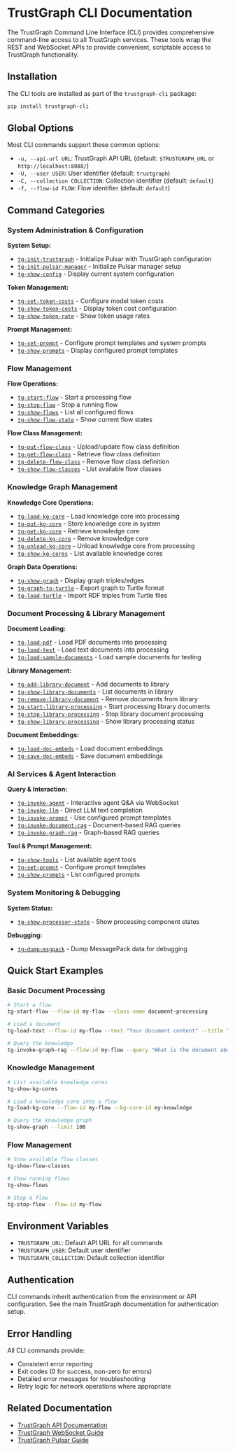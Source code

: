 # TrustGraph CLI Documentation

The TrustGraph Command Line Interface (CLI) provides comprehensive command-line access to all TrustGraph services. These tools wrap the REST and WebSocket APIs to provide convenient, scriptable access to TrustGraph functionality.

## Installation

The CLI tools are installed as part of the `trustgraph-cli` package:

```bash
pip install trustgraph-cli
```

## Global Options

Most CLI commands support these common options:

- `-u, --api-url URL`: TrustGraph API URL (default: `$TRUSTGRAPH_URL` or `http://localhost:8088/`)
- `-U, --user USER`: User identifier (default: `trustgraph`)
- `-C, --collection COLLECTION`: Collection identifier (default: `default`)
- `-f, --flow-id FLOW`: Flow identifier (default: `default`)

## Command Categories

### System Administration & Configuration

**System Setup:**
- [`tg-init-trustgraph`](tg-init-trustgraph.md) - Initialize Pulsar with TrustGraph configuration
- [`tg-init-pulsar-manager`](tg-init-pulsar-manager.md) - Initialize Pulsar manager setup
- [`tg-show-config`](tg-show-config.md) - Display current system configuration

**Token Management:**
- [`tg-set-token-costs`](tg-set-token-costs.md) - Configure model token costs
- [`tg-show-token-costs`](tg-show-token-costs.md) - Display token cost configuration
- [`tg-show-token-rate`](tg-show-token-rate.md) - Show token usage rates

**Prompt Management:**
- [`tg-set-prompt`](tg-set-prompt.md) - Configure prompt templates and system prompts
- [`tg-show-prompts`](tg-show-prompts.md) - Display configured prompt templates

### Flow Management

**Flow Operations:**
- [`tg-start-flow`](tg-start-flow.md) - Start a processing flow
- [`tg-stop-flow`](tg-stop-flow.md) - Stop a running flow
- [`tg-show-flows`](tg-show-flows.md) - List all configured flows
- [`tg-show-flow-state`](tg-show-flow-state.md) - Show current flow states

**Flow Class Management:**
- [`tg-put-flow-class`](tg-put-flow-class.md) - Upload/update flow class definition
- [`tg-get-flow-class`](tg-get-flow-class.md) - Retrieve flow class definition
- [`tg-delete-flow-class`](tg-delete-flow-class.md) - Remove flow class definition
- [`tg-show-flow-classes`](tg-show-flow-classes.md) - List available flow classes

### Knowledge Graph Management

**Knowledge Core Operations:**
- [`tg-load-kg-core`](tg-load-kg-core.md) - Load knowledge core into processing
- [`tg-put-kg-core`](tg-put-kg-core.md) - Store knowledge core in system
- [`tg-get-kg-core`](tg-get-kg-core.md) - Retrieve knowledge core
- [`tg-delete-kg-core`](tg-delete-kg-core.md) - Remove knowledge core
- [`tg-unload-kg-core`](tg-unload-kg-core.md) - Unload knowledge core from processing
- [`tg-show-kg-cores`](tg-show-kg-cores.md) - List available knowledge cores

**Graph Data Operations:**
- [`tg-show-graph`](tg-show-graph.md) - Display graph triples/edges
- [`tg-graph-to-turtle`](tg-graph-to-turtle.md) - Export graph to Turtle format
- [`tg-load-turtle`](tg-load-turtle.md) - Import RDF triples from Turtle files

### Document Processing & Library Management

**Document Loading:**
- [`tg-load-pdf`](tg-load-pdf.md) - Load PDF documents into processing
- [`tg-load-text`](tg-load-text.md) - Load text documents into processing
- [`tg-load-sample-documents`](tg-load-sample-documents.md) - Load sample documents for testing

**Library Management:**
- [`tg-add-library-document`](tg-add-library-document.md) - Add documents to library
- [`tg-show-library-documents`](tg-show-library-documents.md) - List documents in library
- [`tg-remove-library-document`](tg-remove-library-document.md) - Remove documents from library
- [`tg-start-library-processing`](tg-start-library-processing.md) - Start processing library documents
- [`tg-stop-library-processing`](tg-stop-library-processing.md) - Stop library document processing
- [`tg-show-library-processing`](tg-show-library-processing.md) - Show library processing status

**Document Embeddings:**
- [`tg-load-doc-embeds`](tg-load-doc-embeds.md) - Load document embeddings
- [`tg-save-doc-embeds`](tg-save-doc-embeds.md) - Save document embeddings

### AI Services & Agent Interaction

**Query & Interaction:**
- [`tg-invoke-agent`](tg-invoke-agent.md) - Interactive agent Q&A via WebSocket
- [`tg-invoke-llm`](tg-invoke-llm.md) - Direct LLM text completion
- [`tg-invoke-prompt`](tg-invoke-prompt.md) - Use configured prompt templates
- [`tg-invoke-document-rag`](tg-invoke-document-rag.md) - Document-based RAG queries
- [`tg-invoke-graph-rag`](tg-invoke-graph-rag.md) - Graph-based RAG queries

**Tool & Prompt Management:**
- [`tg-show-tools`](tg-show-tools.md) - List available agent tools
- [`tg-set-prompt`](tg-set-prompt.md) - Configure prompt templates
- [`tg-show-prompts`](tg-show-prompts.md) - List configured prompts

### System Monitoring & Debugging

**System Status:**
- [`tg-show-processor-state`](tg-show-processor-state.md) - Show processing component states

**Debugging:**
- [`tg-dump-msgpack`](tg-dump-msgpack.md) - Dump MessagePack data for debugging

## Quick Start Examples

### Basic Document Processing
```bash
# Start a flow
tg-start-flow --flow-id my-flow --class-name document-processing

# Load a document
tg-load-text --flow-id my-flow --text "Your document content" --title "Test Document"

# Query the knowledge
tg-invoke-graph-rag --flow-id my-flow --query "What is the document about?"
```

### Knowledge Management
```bash
# List available knowledge cores
tg-show-kg-cores

# Load a knowledge core into a flow
tg-load-kg-core --flow-id my-flow --kg-core-id my-knowledge

# Query the knowledge graph
tg-show-graph --limit 100
```

### Flow Management
```bash
# Show available flow classes
tg-show-flow-classes

# Show running flows
tg-show-flows

# Stop a flow
tg-stop-flow --flow-id my-flow
```

## Environment Variables

- `TRUSTGRAPH_URL`: Default API URL for all commands
- `TRUSTGRAPH_USER`: Default user identifier
- `TRUSTGRAPH_COLLECTION`: Default collection identifier

## Authentication

CLI commands inherit authentication from the environment or API configuration. See the main TrustGraph documentation for authentication setup.

## Error Handling

All CLI commands provide:
- Consistent error reporting
- Exit codes (0 for success, non-zero for errors)
- Detailed error messages for troubleshooting
- Retry logic for network operations where appropriate

## Related Documentation

- [TrustGraph API Documentation](../apis/README.md)
- [TrustGraph WebSocket Guide](../apis/websocket.md)
- [TrustGraph Pulsar Guide](../apis/pulsar.md)